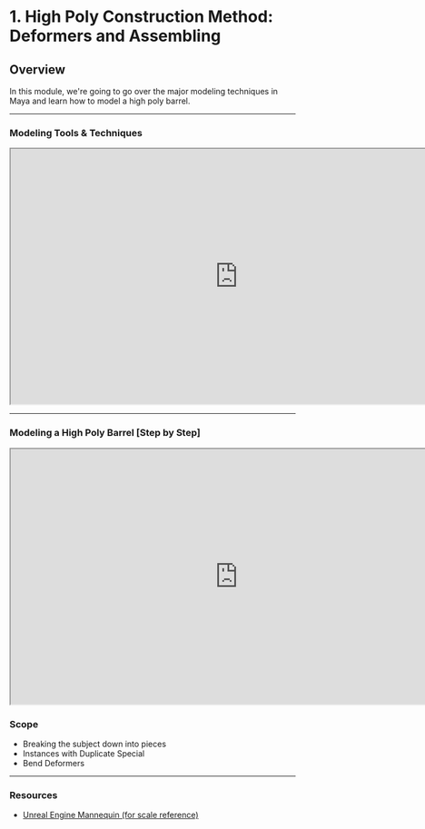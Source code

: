 # 1. High Poly Construction Method: Deformers and Assembling

<h2>Overview</h2>
<p>In this module, we're going to go over the major modeling techniques in Maya and learn how to model a high poly barrel.</p>
<hr>
<h3>Modeling Tools &amp; Techniques</h3>
<p><iframe title="YouTube video player" src="https://www.youtube.com/embed/RD6Cjewb9bk?rel=0" width="800" height="450" allowfullscreen="allowfullscreen" allow="accelerometer; autoplay; clipboard-write; encrypted-media; gyroscope; picture-in-picture"></iframe></p>
<hr>
<h3>Modeling a High Poly Barrel [Step by Step]</h3>
<p><iframe src="https://www.youtube.com/embed/VQkLnBA979g?rel=0" width="800" height="450" allowfullscreen="allowfullscreen" allow="accelerometer; autoplay; clipboard-write; encrypted-media; gyroscope; picture-in-picture"></iframe></p>
<h3>Scope</h3>
<ul>
<li>Breaking the subject down into pieces</li>
<li>Instances with Duplicate Special</li>
<li>Bend Deformers</li>
</ul>
<hr>
<h3>Resources</h3>
<ul>
<li><a class="instructure_file_link inline_disabled" href="https://www.dropbox.com/s/ffs2b810jmnnhds/MannequinStatic.zip?dl=0" target="_blank">Unreal Engine Mannequin (for scale reference)</a></li>
</ul>